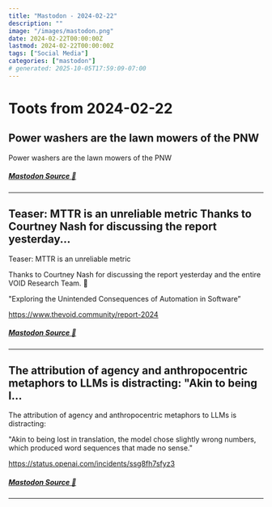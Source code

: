 ```yaml
---
title: "Mastodon - 2024-02-22"
description: ""
image: "/images/mastodon.png"
date: 2024-02-22T00:00:00Z
lastmod: 2024-02-22T00:00:00Z
tags: ["Social Media"]
categories: ["mastodon"]
# generated: 2025-10-05T17:59:09-07:00
---
```


# Toots from 2024-02-22

## Power washers are the lawn mowers of the PNW

Power washers are the lawn mowers of the PNW

##### [Mastodon Source 🐘](https://hachyderm.io/@mweagle/111976661430777478)

---

## Teaser: MTTR is an unreliable metric  Thanks to Courtney Nash for discussing the report yesterday...

Teaser: MTTR is an unreliable metric

Thanks to Courtney Nash for discussing the report yesterday and the entire VOID Research Team. 🙏

"Exploring the Unintended Consequences of Automation in Software”

<https://www.thevoid.community/report-2024>

##### [Mastodon Source 🐘](https://hachyderm.io/@mweagle/111976596976342646)

---

## The attribution of agency and anthropocentric metaphors to LLMs is distracting:  "Akin to being l...

The attribution of agency and anthropocentric metaphors to LLMs is distracting:

"Akin to being lost in translation, the model chose slightly wrong numbers, which produced word sequences that made no sense."

<https://status.openai.com/incidents/ssg8fh7sfyz3>

##### [Mastodon Source 🐘](https://hachyderm.io/@mweagle/111976489503502299)

---

